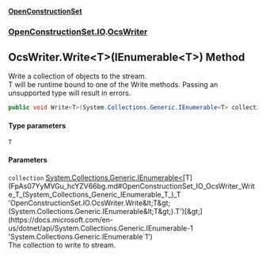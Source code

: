 #### [OpenConstructionSet](index.md 'index')
### [OpenConstructionSet.IO](index.md#OpenConstructionSet_IO 'OpenConstructionSet.IO').[OcsWriter](ZpKxsyHEFPikx37jMDDXsg.md 'OpenConstructionSet.IO.OcsWriter')
## OcsWriter.Write&lt;T&gt;(IEnumerable&lt;T&gt;) Method
Write a collection of objects to the stream.  
T will be runtime bound to one of the Write methods. Passing an unsupported type will result in errors.  
```csharp
public void Write<T>(System.Collections.Generic.IEnumerable<T> collection);
```
#### Type parameters
<a name='OpenConstructionSet_IO_OcsWriter_Write_T_(System_Collections_Generic_IEnumerable_T_)_T'></a>
`T`  
  
#### Parameters
<a name='OpenConstructionSet_IO_OcsWriter_Write_T_(System_Collections_Generic_IEnumerable_T_)_collection'></a>
`collection` [System.Collections.Generic.IEnumerable&lt;](https://docs.microsoft.com/en-us/dotnet/api/System.Collections.Generic.IEnumerable-1 'System.Collections.Generic.IEnumerable`1')[T](FpAs07YyMVGu_hcYZV66bg.md#OpenConstructionSet_IO_OcsWriter_Write_T_(System_Collections_Generic_IEnumerable_T_)_T 'OpenConstructionSet.IO.OcsWriter.Write&lt;T&gt;(System.Collections.Generic.IEnumerable&lt;T&gt;).T')[&gt;](https://docs.microsoft.com/en-us/dotnet/api/System.Collections.Generic.IEnumerable-1 'System.Collections.Generic.IEnumerable`1')  
The collection to write to stream.
  
